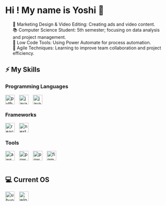 
# Hi ! My name is Yoshi 👋

<ul>
    <li style="list-style: none">🎨 Marketing Design & Video Editing: Creating ads and video content.</li>
    <li style="list-style: none">📚 Computer Science Student: 5th semester; focusing on data analysis and project management.</li>
    <li style="list-style: none">🔧 Low Code Tools: Using Power Automate for process automation.</li>
    <li style="list-style: none">👥 Agile Techniques: Learning to improve team collaboration and project efficiency.</li>
</ul>

## ⚡ My Skills
### Programming Languages
<div style="display: inline_block">
    <img align="center" width="30px" style="margin-right: 10px" alt="python" src="https://cdn.jsdelivr.net/gh/devicons/devicon@latest/icons/python/python-original.svg">
    <img align="center" width="30px" style="margin-right: 10px" alt="javascript" src="https://cdn.jsdelivr.net/gh/devicons/devicon@latest/icons/javascript/javascript-original.svg" />
    <img align="center" width="30px" style="margin-right: 10px"  alt="java" src="https://cdn.jsdelivr.net/gh/devicons/devicon@latest/icons/java/java-original.svg" />
</div>

### Frameworks
<div style="display: inline_block">
    <img align="center" width="30px" style="margin-right: 10px"  alt="react" src="//cdn.jsdelivr.net/gh/devicons/devicon@latest/icons/react/react-original.svg" >
    <img align="center" width="30px" style="margin-right: 10px" alt="next" src="https://cdn.jsdelivr.net/gh/devicons/devicon@latest/icons/nextjs/nextjs-original.svg" />
</div>


### Tools
<div style="display: inline_block">
    <img align="center" width="30px" style="margin-right: 10px" alt="aws" src="https://cdn.jsdelivr.net/gh/devicons/devicon@latest/icons/amazonwebservices/amazonwebservices-original-wordmark.svg" />
    <img align="center" width="30px" style="margin-right: 10px" alt="power-bi" src="https://upload.wikimedia.org/wikipedia/commons/c/cf/New_Power_BI_Logo.svg" />
    <img align="center" width="30px" style="margin-right: 10px" alt="power-automate" src="https://upload.wikimedia.org/wikipedia/commons/4/4d/Microsoft_Power_Automate.svg" />
    <img align="center" width="30px" style="margin-right: 10px" alt="figma" src="https://cdn.jsdelivr.net/gh/devicons/devicon@latest/icons/figma/figma-original.svg" />

</div><br>

## 💻 Current OS
<div style="display: inline_block">
    <img align="center" width="30px" style="margin-right: 10px" alt="ubuntu" src="https://cdn.jsdelivr.net/gh/devicons/devicon@latest/icons/ubuntu/ubuntu-original.svg" />
    <img align="center" width="30px" style="margin-right: 10px" alt="windows"  src="https://cdn.jsdelivr.net/gh/devicons/devicon@latest/icons/windows11/windows11-original.svg" />

</div><br>
